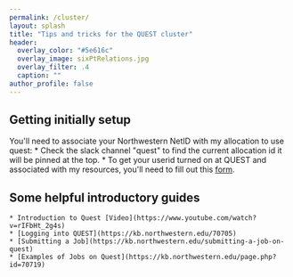 ```yaml
---
permalink: /cluster/
layout: splash
title: "Tips and tricks for the QUEST cluster"
header:
  overlay_color: "#5e616c"
  overlay_image: sixPtRelations.jpg
  overlay_filter: .4
  caption: ""
author_profile: false
---
```


## Getting initially setup
You'll need to associate your Northwestern NetID with my allocation to use quest:
	* Check the slack channel "quest" to find the current allocation id it will be pinned at the top.
	* To get your userid turned on at QUEST and associated with my resources, you'll need to fill out this [form](https://app.smartsheet.com/b/form/797775d810274db5889b5199c4260328).

## Some helpful introductory guides
	* Introduction to Quest [Video](https://www.youtube.com/watch?v=rIFbHt_2g4s)
	* [Logging into QUEST](https://kb.northwestern.edu/70705)
	* [Submitting a Job](https://kb.northwestern.edu/submitting-a-job-on-quest)
	* [Examples of Jobs on Quest](https://kb.northwestern.edu/page.php?id=70719)


